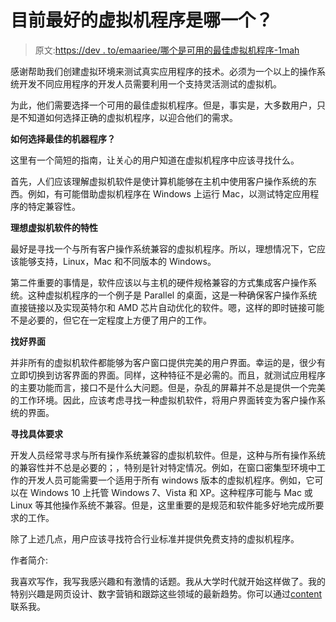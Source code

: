 # 目前最好的虚拟机程序是哪一个？

> 原文:[https://dev . to/emaariee/哪个是可用的最佳虚拟机程序-1mah](https://dev.to/emaariee/which-is-the-best-virtual-machine-program-available-1mah)

感谢帮助我们创建虚拟环境来测试真实应用程序的技术。必须为一个以上的操作系统开发不同应用程序的开发人员需要利用一个支持灵活测试的虚拟机。

为此，他们需要选择一个可用的最佳虚拟机程序。但是，事实是，大多数用户，只是不知道如何选择正确的虚拟机程序，以迎合他们的需求。

**如何选择最佳的机器程序？**

这里有一个简短的指南，让关心的用户知道在虚拟机程序中应该寻找什么。

首先，人们应该理解虚拟机软件是使计算机能够在主机中使用客户操作系统的东西。例如，有可能借助虚拟机程序在 Windows 上运行 Mac，以测试特定应用程序的特定兼容性。

**理想虚拟机软件的特性**

最好是寻找一个与所有客户操作系统兼容的虚拟机程序。所以，理想情况下，它应该能够支持，Linux，Mac 和不同版本的 Windows。

第二件重要的事情是，软件应该以与主机的硬件规格兼容的方式集成客户操作系统。这种虚拟机程序的一个例子是 Parallel 的桌面，这是一种确保客户操作系统直接链接以及实现英特尔和 AMD 芯片自动优化的软件。嗯，这样的即时链接可能不是必要的，但它在一定程度上方便了用户的工作。

**找好界面**

并非所有的虚拟机软件都能够为客户窗口提供完美的用户界面。幸运的是，很少有立即切换到访客界面的界面。同样，这种特征不是必需的。而且，就测试应用程序的主要功能而言，接口不是什么大问题。但是，杂乱的屏幕并不总是提供一个完美的工作环境。因此，应该考虑寻找一种虚拟机软件，将用户界面转变为客户操作系统的界面。

**寻找具体要求**

开发人员经常寻求与所有操作系统兼容的虚拟机软件。但是，这种与所有操作系统的兼容性并不总是必要的；，特别是针对特定情况。例如，在窗口密集型环境中工作的开发人员可能需要一个适用于所有 windows 版本的虚拟机程序。例如，它可以在 Windows 10 上托管 Windows 7、Vista 和 XP。这种程序可能与 Mac 或 Linux 等其他操作系统不兼容。但是，这里重要的是规范和软件能多好地完成所要求的工作。

除了上述几点，用户应该寻找符合行业标准并提供免费支持的虚拟机程序。

作者简介:

我喜欢写作，我写我感兴趣和有激情的话题。我从大学时代就开始这样做了。我的特别兴趣是网页设计、数字营销和跟踪这些领域的最新趋势。你可以通过[content](https://www.continuecontent.com/)联系我。